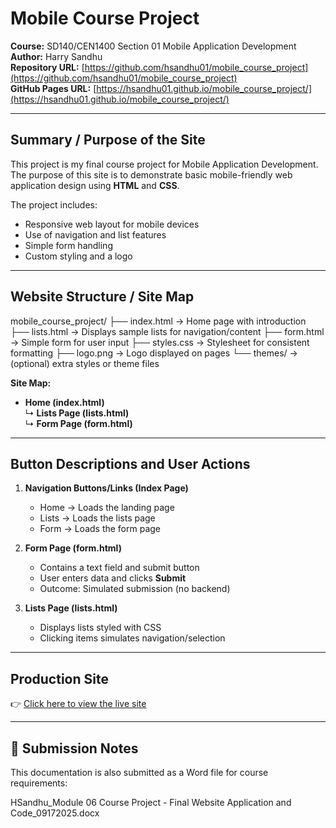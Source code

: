 #  Mobile Course Project

**Course:** SD140/CEN1400 Section 01 Mobile Application Development  
**Author:** Harry Sandhu  
**Repository URL:** [https://github.com/hsandhu01/mobile_course_project](https://github.com/hsandhu01/mobile_course_project)  
**GitHub Pages URL:** [https://hsandhu01.github.io/mobile_course_project/](https://hsandhu01.github.io/mobile_course_project/)

---

## Summary / Purpose of the Site
This project is my final course project for Mobile Application Development.  
The purpose of this site is to demonstrate basic mobile-friendly web application design using **HTML** and **CSS**.  

The project includes:
- Responsive web layout for mobile devices  
- Use of navigation and list features  
- Simple form handling  
- Custom styling and a logo  

---

##  Website Structure / Site Map
mobile_course_project/
├── index.html → Home page with introduction
├── lists.html → Displays sample lists for navigation/content
├── form.html → Simple form for user input
├── styles.css → Stylesheet for consistent formatting
├── logo.png → Logo displayed on pages
└── themes/ → (optional) extra styles or theme files


**Site Map:**
- **Home (index.html)**  
  ↳ **Lists Page (lists.html)**  
  ↳ **Form Page (form.html)**  

---

## Button Descriptions and User Actions
1. **Navigation Buttons/Links (Index Page)**  
   - Home → Loads the landing page  
   - Lists → Loads the lists page  
   - Form → Loads the form page  

2. **Form Page (form.html)**  
   - Contains a text field and submit button  
   - User enters data and clicks **Submit**  
   - Outcome: Simulated submission (no backend)  

3. **Lists Page (lists.html)**  
   - Displays lists styled with CSS  
   - Clicking items simulates navigation/selection  

---

## Production Site
👉 [Click here to view the live site]([https://hsandhu01.github.io/mobile_course_project/](https://sotd.us/harnidersandhu/mobile/module06/courseproject/index.html))

---

## 🔹 Submission Notes
This documentation is also submitted as a Word file for course requirements:  

HSandhu_Module 06 Course Project - Final Website Application and Code_09172025.docx
